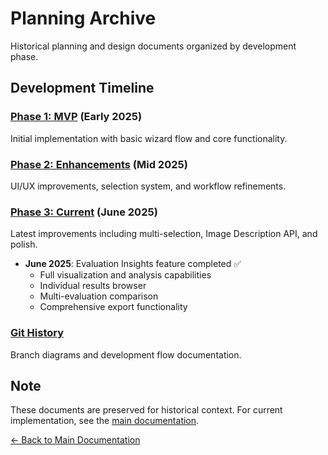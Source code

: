 # Planning Archive

Historical planning and design documents organized by development phase.

## Development Timeline

### [Phase 1: MVP](phase-1-mvp/) (Early 2025)
Initial implementation with basic wizard flow and core functionality.

### [Phase 2: Enhancements](phase-2-enhancements/) (Mid 2025)
UI/UX improvements, selection system, and workflow refinements.

### [Phase 3: Current](phase-3-current/) (June 2025)
Latest improvements including multi-selection, Image Description API, and polish.
- **June 2025**: Evaluation Insights feature completed ✅
  - Full visualization and analysis capabilities
  - Individual results browser
  - Multi-evaluation comparison
  - Comprehensive export functionality

### [Git History](git-history/)
Branch diagrams and development flow documentation.

## Note
These documents are preserved for historical context. For current implementation, see the [main documentation](../README.md).

[← Back to Main Documentation](../README.md)
